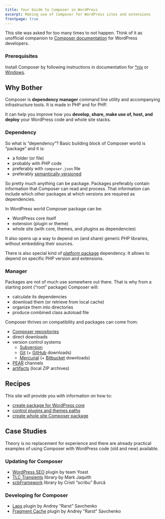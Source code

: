 ```yaml
---
title: Your Guide to Composer in WordPress
excerpt: Making use of Composer for WordPress sites and extensions
frontpage: true
---
```

This site was asked for too many times to not happen. Think of it as unofficial companion to [Composer documentation](https://getcomposer.org/doc/) for WordPress developers.

### Prerequisites

Install Composer by following instructions in documentation for [*nix](https://getcomposer.org/doc/00-intro.md#installation-nix) or [Windows](https://getcomposer.org/doc/00-intro.md#installation-windows).

## Why Bother

Composer is **dependency manager** command line utility and accompanying infrastructure tools. It is made in PHP and for PHP.

It can help you improve how you **develop, share, make use of, host, and deploy** your WordPress code and whole site stacks.

### Dependency

So what is “dependency”? Basic building block of Composer world is “package” and it is:

 - a folder (or file)
 - probably with PHP code
 - preferably with `composer.json` file
 - preferably [semantically versioned](https://semver.org/)

So pretty much anything can be package. Packages preferably contain information that Composer can read and process. That information can include which other packages at which versions are required as dependencies.

In WordPress world Composer package can be:

 - WordPress core itself
 - extension (plugin or theme)
 - whole site (with core, themes, and plugins as dependencies)

It also opens up a way to depend on (and share) generic PHP libraries, without embedding their sources.

There is also special kind of [platform package](https://getcomposer.org/doc/02-libraries.md#platform-packages) dependency. It allows to depend on specific PHP version and extensions.

### Manager

Packages are not of much use somewhere out there. That is why from a starting point (“root” package) Composer will:

 - calculate its dependencies
 - download them (or retrieve from local cache)
 - organize them into directories
 - produce combined class autoload file

Composer thrives on compatibility and packages can come from:

 - [Composer repositories](https://getcomposer.org/doc/05-repositories.md#composer)
 - direct downloads
 - version control systems
   - [Subversion](http://subversion.apache.org/)
   - [Git](https://git-scm.com/) (+ [GitHub](https://github.com/) downloads)
   - [Mercurial](https://www.mercurial-scm.org/) (+ [Bitbucket](https://bitbucket.org/) downloads)
 - [PEAR](http://pear.php.net/) channels
 - [artifacts](https://getcomposer.org/doc/05-repositories.md#artifact) (local ZIP archives)

## Recipes

This site will provide you with information on how to:

 - [create package for WordPress core](/recipe/core-package)
 - [control plugins and themes paths](/recipe/paths-control)
 - [create whole site Composer package](/recipe/site-stack)
 

## Case Studies

Theory is no replacement for experience and there are already practical examples of using Composer with WordPress code (old and new) available. 

### Updating for Composer

 - [WordPress SEO](/case-study/wordpress-seo) plugin by team Yoast
 - [TLC Transients](/case-study/tlc-transients) library by Mark Jaquith
 - [scbFramework](/case-study/scbframework) library by Cristi “scribu” Burcă

### Developing for Composer

 - [Laps](/case-study/laps) plugin by Andrey “Rarst” Savchenko
 - [Fragment Cache](/case-study/fragment-cache) plugin by Andrey “Rarst” Savchenko